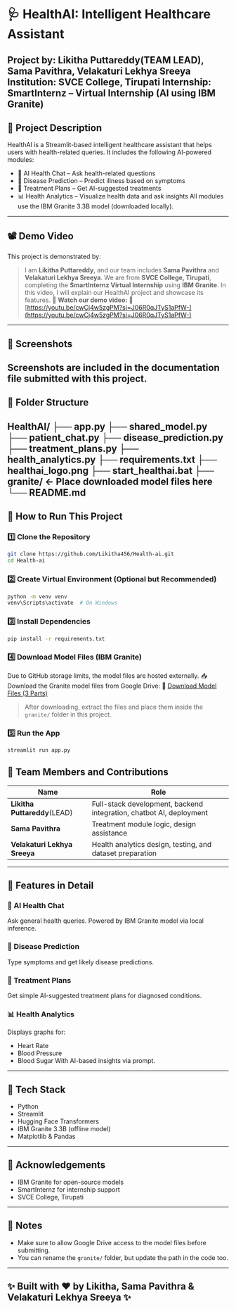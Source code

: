 # 🩺 HealthAI: Intelligent Healthcare Assistant
**Project by:** Likitha Puttareddy(TEAM LEAD), Sama Pavithra, Velakaturi Lekhya Sreeya
**Institution:** SVCE College, Tirupati
**Internship:** SmartInternz – Virtual Internship (AI using IBM Granite)
---
## 📌 Project Description
HealthAI is a Streamlit-based intelligent healthcare assistant that helps users with health-related queries.
It includes the following AI-powered modules:
* 💬 AI Health Chat – Ask health-related questions
* 🦠 Disease Prediction – Predict illness based on symptoms
* 💊 Treatment Plans – Get AI-suggested treatments
* 📊 Health Analytics – Visualize health data and ask insights
All modules use the IBM Granite 3.3B model (downloaded locally).
---
## 📽️ Demo Video
This project is demonstrated by:
> I am **Likitha Puttareddy**, and our team includes **Sama Pavithra** and **Velakaturi Lekhya Sreeya**.
> We are from **SVCE College, Tirupati**, completing the **SmartInternz Virtual Internship** using **IBM Granite**.
> In this video, I will explain our HealthAI project and showcase its features.
🎥 **Watch our demo video:**
🔗 [https://youtu.be/cwCj4w5zgPM?si=J06R0qJTyS1aPfW-](https://youtu.be/cwCj4w5zgPM?si=J06R0qJTyS1aPfW-)
---
## 📸 Screenshots
Screenshots are included in the documentation file submitted with this project.
---
## 📁 Folder Structure
HealthAI/
├── app.py
├── shared\_model.py
├── patient\_chat.py
├── disease\_prediction.py
├── treatment\_plans.py
├── health\_analytics.py
├── requirements.txt
├── healthai\_logo.png
├── start\_healthai.bat
├── granite/         ← Place downloaded model files here
└── README.md
---
## 🚀 How to Run This Project
### 1️⃣ Clone the Repository
```bash
git clone https://github.com/Likitha456/Health-ai.git
cd Health-ai
```
### 2️⃣ Create Virtual Environment (Optional but Recommended)
```bash
python -m venv venv
venv\Scripts\activate  # On Windows
```
### 3️⃣ Install Dependencies
```bash
pip install -r requirements.txt
```
### 4️⃣ Download Model Files (IBM Granite)
Due to GitHub storage limits, the model files are hosted externally.
📥 Download the Granite model files from Google Drive:
🔗 [Download Model Files (3 Parts)](https://drive.google.com/file/d/1DOIGsywV6mKxiYrYz20Ef1tzYV3B9Lv9/view?usp=drive_link)
> After downloading, extract the files and place them inside the `granite/` folder in this project.
### 5️⃣ Run the App
```bash
streamlit run app.py
```
## 👥 Team Members and Contributions

| Name                         | Role                                                                |
| ---------------------------- | ------------------------------------------------------------------- |
| **Likitha Puttareddy**(LEAD) |Full-stack development, backend integration, chatbot AI, deployment |
| **Sama Pavithra**            | Treatment module logic, design assistance                           |
| **Velakaturi Lekhya Sreeya** | Health analytics design, testing, and dataset preparation           |
---
## 🧪 Features in Detail
### 💬 AI Health Chat
Ask general health queries. Powered by IBM Granite model via local inference.
### 🦠 Disease Prediction
Type symptoms and get likely disease predictions.
### 💊 Treatment Plans
Get simple AI-suggested treatment plans for diagnosed conditions.
### 📊 Health Analytics
Displays graphs for:
* Heart Rate
* Blood Pressure
* Blood Sugar
With AI-based insights via prompt.
---
## 🧠 Tech Stack
* Python
* Streamlit
* Hugging Face Transformers
* IBM Granite 3.3B (offline model)
* Matplotlib & Pandas
---
## 🙏 Acknowledgements
* IBM Granite for open-source models
* SmartInternz for internship support
* SVCE College, Tirupati
---
## 🔐 Notes
* Make sure to allow Google Drive access to the model files before submitting.
* You can rename the `granite/` folder, but update the path in the code too.
---
✨ Built with ❤️ by Likitha, Sama Pavithra & Velakaturi Lekhya Sreeya ✨
---
